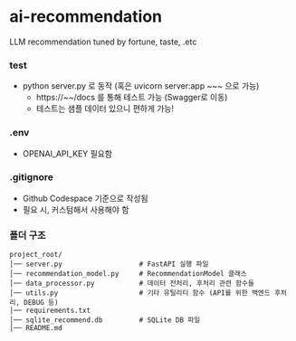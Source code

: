# ai-recommendation
LLM recommendation tuned by fortune, taste, .etc


### test
- python server.py 로 동작 (혹은 uvicorn server:app ~~~ 으로 가능)
    - https://~~/docs 를 통해 테스트 가능 (Swagger로 이동)
    - 테스트는 샘플 데이터 있으니 편하게 가능!

### .env
- OPENAI_API_KEY 필요함

### .gitignore
- Github Codespace 기준으로 작성됨
- 필요 시, 커스텀해서 사용해야 함


### 폴더 구조
```
project_root/
│── server.py                   # FastAPI 실행 파일
│── recommendation_model.py     # RecommendationModel 클래스
│── data_processor.py           # 데이터 전처리, 후처리 관련 함수들
│── utils.py                    # 기타 유틸리티 함수 (API를 위한 백엔드 후처리, DEBUG 등)
│── requirements.txt
│── sqlite_recommend.db         # SQLite DB 파일
│── README.md
```